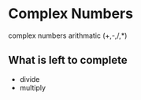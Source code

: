 
# Complex Numbers
complex numbers arithmatic (+,-,/,*)

## What is left to complete
- divide
- multiply
